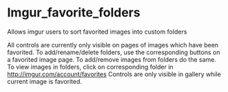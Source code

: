 # Imgur_favorite_folders
Allows imgur users to sort favorited images into custom folders

All controls are currently only visible on pages of images which have been favorited.
To add/rename/delete folders, use the corresponding buttons on a favorited image page.
To add/remove images from folders do the same.
To view images in folders, click on corresponding folder in http://imgur.com/account/favorites
Controls are only visible in gallery while current image is favorited.
